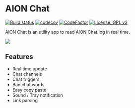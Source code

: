 # AION Chat
[![Build status](https://ci.appveyor.com/api/projects/status/0qak0qddleck0k9i?svg=true)](https://ci.appveyor.com/project/Iswenzz/aion-chat)
[![codecov](https://codecov.io/gh/Iswenzz/AION-Chat/branch/master/graph/badge.svg)](https://codecov.io/gh/Iswenzz/AION-Chat)
[![CodeFactor](https://www.codefactor.io/repository/github/iswenzz/aion-chat/badge)](https://www.codefactor.io/repository/github/iswenzz/aion-chat)
[![License: GPL v3](https://img.shields.io/badge/License-GPLv3-blue.svg)](https://www.gnu.org/licenses/gpl-3.0)

AION Chat is an utility app to read AION Chat.log in real time.

![](https://i.imgur.com/tyhB0rJ.png)

## Features ##

* Real time update
* Chat channels
* Chat triggers
* Ban chat words
* Easy copy paste
* Sound / Tray notification
* Link parsing
